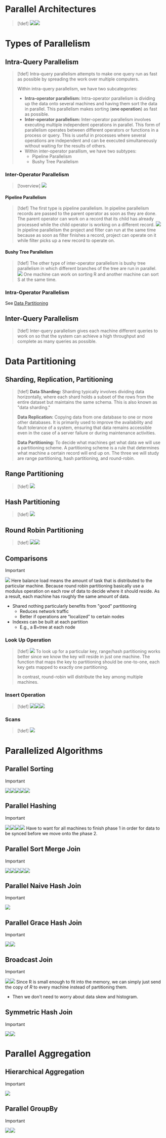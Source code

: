 # Parallel Architectures
> [!def]
> ![](Parallel_Query_Processing.assets/image-20240414151343896.png)![](Parallel_Query_Processing.assets/image-20240414151351861.png)


# Types of Parallelism
## Intra-Query Parallelism
> [!def]
> Intra-query parallelism attempts to make one query run as fast as possible by spreading the work over multiple computers.
> 
> Within intra-query parallelism, we have two subcategories:
> - **Intra-operator parallelism:** Intra-operator parallelism is dividing up the data onto several machines and having them sort the data in parallel. This parallelism makes sorting (**one operation**) as fast as possible.
> - **Inter-operator parallelism:** Inter-operator parallelism involves executing multiple independent operations in parallel. This form of parallelism operates between different operators or functions in a process or query. This is useful in processes where several operations are independent and can be executed simultaneously without waiting for the results of others.
> - Within inter-operator parallism, we have two subtypes:
> 	- Pipeline Parallelism
> 	- Bushy Tree Parallelism


### Inter-Operator Parallelism
> [!overview]
> ![](Parallel_Query_Processing.assets/image-20240414153946240.png)



#### Pipeline Parallelism
> [!def]
> The first type is pipeline parallelism. In pipeline parallelism records are passed to the parent operator as soon as they are done. The parent operator can work on a record that its child has already processed while the child operator is working on a different record.
> ![](Parallel_Query_Processing.assets/image-20240414154008987.png)
> In pipeline parallelism the project and filter can run at the same time because as soon as filter finishes a record, project can operate on it while filter picks up a new record to operate on.



#### Bushy Tree Parallelism
> [!def]
> The other type of inter-operator parallelism is bushy tree parallelism in which different branches of the tree are run in parallel.
> ![](Parallel_Query_Processing.assets/image-20240414154051977.png)
> One machine can work on sorting R and another machine can sort S at the same time.






### Intra-Operator Parallelism
See [Data Partitioning](Parallel_Query_Processing.md#Data%20Partioning)





## Inter-Query Parallelism
> [!def]
> Inter-query parallelism gives each machine different queries to work on so that the system can achieve a high throughput and complete as many queries as possible.




# Data Partitioning
## Sharding, Replication, Partitioning
> [!def]
> **Data Sharding:** Sharding typically involves dividing data horizontally, where each shard holds a subset of the rows from the entire dataset but maintains the same schema. This is also known as "data sharding."
> 
> **Data Replication:** Copying data from one database to one or more other databases. It is primarily used to improve the availability and fault tolerance of a system, ensuring that data remains accessible even in the case of a server failure or during maintenance activities.
> 
> **Data Partitioning:** To decide what machines get what data we will use a partitioning scheme. A partitioning scheme is a rule that determines what machine a certain record will end up on. The three we will study are range partitioning, hash partitioning, and round-robin.


## Range Partitioning
> [!def]
> ![](Parallel_Query_Processing.assets/image-20240414155519767.png)


## Hash Partitioning
> [!def]
> ![](Parallel_Query_Processing.assets/image-20240414155526464.png)



## Round Robin Partitioning
> [!def]
> ![](Parallel_Query_Processing.assets/image-20240414155608765.png)![](Parallel_Query_Processing.assets/image-20240414155614148.png)



## Comparisons
> [!important]
> ![](Parallel_Query_Processing.assets/image-20240414161047008.png)
> Here balance load means the amount of task that is distributed to the particular machine. Because round robin partitioning basically use a modulus operation on each row of data to decide where it should reside. As a result, each machine has roughly the same amount of data.
> - Shared nothing particularly benefits from "good" partitioning
> 	- Reduces network traffic
> 	- Better if operations are “localized” to certain nodes
> - Indexes can be built at each partition
> 	- E.g., a B+tree at each node


### Look Up Operation
> [!def]
> ![](Parallel_Query_Processing.assets/image-20240414164436227.png)
> To look up for a particular key, range/hash partitioning works better since we know the key will reside in just one machine. The function that maps the key to partitioning should be one-to-one, each key gets mapped to exactly one partitioning.
> 
> In contrast, round-robin will distribute the key among multiple machines.






### Insert Operation
> [!def]
> ![](Parallel_Query_Processing.assets/image-20240414164918441.png)![](Parallel_Query_Processing.assets/image-20240414164941262.png)![](Parallel_Query_Processing.assets/image-20240414164952980.png)




### Scans
> [!def]
> ![](Parallel_Query_Processing.assets/image-20240414165239898.png)




# Parallelized Algorithms
## Parallel Sorting
> [!important]
> ![](Parallel_Query_Processing.assets/image-20240414190858363.png)![](Parallel_Query_Processing.assets/image-20240414192638032.png)![](Parallel_Query_Processing.assets/image-20240414192649978.png)![](Parallel_Query_Processing.assets/image-20240414193121253.png)![](Parallel_Query_Processing.assets/image-20240414193127811.png)




## Parallel Hashing
> [!important]
> ![](Parallel_Query_Processing.assets/image-20240414190723953.png)![](Parallel_Query_Processing.assets/image-20240414190732200.png)![](Parallel_Query_Processing.assets/image-20240414190749214.png)![](Parallel_Query_Processing.assets/image-20240414190759998.png)
> Have to want for all machines to finish phase 1 in order for data to be synced before we move onto the phase 2.




## Parallel Sort Merge Join
> [!important]
> ![](Parallel_Query_Processing.assets/image-20240414191008699.png)![](Parallel_Query_Processing.assets/image-20240414193159759.png)![](Parallel_Query_Processing.assets/image-20240414193210133.png)![](Parallel_Query_Processing.assets/image-20240414193220215.png)![](Parallel_Query_Processing.assets/image-20240414195123446.png)






## Parallel Naive Hash Join
> [!important]
> ![](Parallel_Query_Processing.assets/image-20240414192020958.png)






## Parallel Grace Hash Join
> [!important]
> ![](Parallel_Query_Processing.assets/image-20240414191020435.png)![](Parallel_Query_Processing.assets/image-20240414191025188.png)



## Broadcast Join
> [!important]
> ![](Parallel_Query_Processing.assets/image-20240414194053491.png)![](Parallel_Query_Processing.assets/image-20240414194935526.png)
> Since R is small enough to fit into the memory, we can simply just send the copy of $R$ to every machine instead of partitioning them.
> - Then we don't need to worry about data skew and histogram.




## Symmetric Hash Join
> [!important]
> ![](Parallel_Query_Processing.assets/image-20240414194059448.png)![](Parallel_Query_Processing.assets/image-20240414194110456.png)



# Parallel Aggregation
## Hierarchical Aggregation
> [!important]
> ![](Parallel_Query_Processing.assets/image-20240414194225975.png)



## Parallel GroupBy
> [!important]
> ![](Parallel_Query_Processing.assets/image-20240414194303543.png)![](Parallel_Query_Processing.assets/image-20240414194327429.png)






